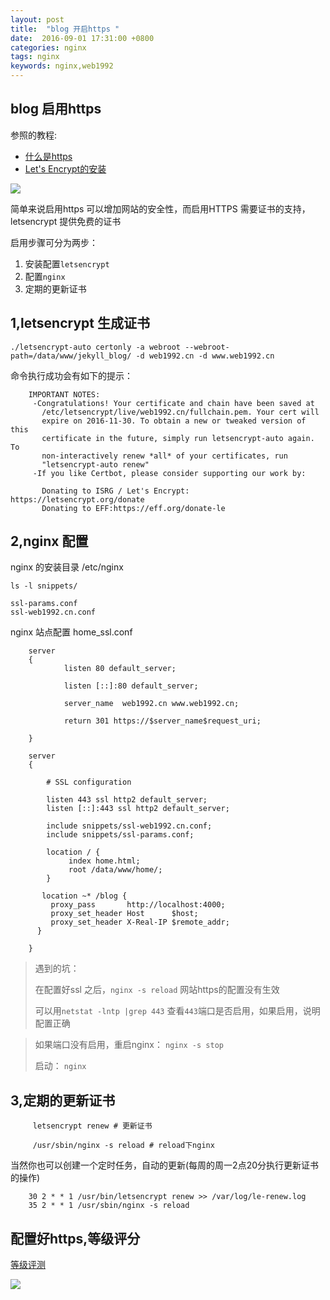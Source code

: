 ```yaml
---
layout: post
title:  "blog 开启https "
date:  2016-09-01 17:31:00 +0800
categories: nginx
tags: nginx
keywords: nginx,web1992
---
```


blog 启用https
----

<!--more-->


参照的教程:

- [什么是https](http://www.ruanyifeng.com/blog/2016/08/migrate-from-http-to-https.html)
- [Let's Encrypt的安装](https://www.digitalocean.com/community/tutorials/how-to-secure-nginx-with-let-s-encrypt-on-ubuntu-16-04)
 
![](http://i.imgur.com/69vDHpU.png)

简单来说启用https 可以增加网站的安全性，而启用HTTPS 需要证书的支持，letsencrypt 提供免费的证书

启用步骤可分为两步：


1. 安装配置`letsencrypt`
2. 配置`nginx`
3. 定期的更新证书

1,letsencrypt 生成证书
----

    ./letsencrypt-auto certonly -a webroot --webroot-path=/data/www/jekyll_blog/ -d web1992.cn -d www.web1992.cn

命令执行成功会有如下的提示：

```shell
    IMPORTANT NOTES:
     -Congratulations! Your certificate and chain have been saved at
       /etc/letsencrypt/live/web1992.cn/fullchain.pem. Your cert will
       expire on 2016-11-30. To obtain a new or tweaked version of this
       certificate in the future, simply run letsencrypt-auto again. To
       non-interactively renew *all* of your certificates, run
       "letsencrypt-auto renew"
     -If you like Certbot, please consider supporting our work by:
    
       Donating to ISRG / Let's Encrypt:   https://letsencrypt.org/donate
       Donating to EFF:https://eff.org/donate-le
``` 


2,nginx 配置
----

nginx 的安装目录 /etc/nginx

	ls -l snippets/

	ssl-params.conf
	ssl-web1992.cn.conf

nginx 站点配置 home_ssl.conf

```shell
	server
	{
	        listen 80 default_server;
	
	        listen [::]:80 default_server;
	
	        server_name  web1992.cn www.web1992.cn;
	
		    return 301 https://$server_name$request_uri;
	
	}
	
	server 
	{
	
	    # SSL configuration
	
	    listen 443 ssl http2 default_server;
	    listen [::]:443 ssl http2 default_server;
	   
	    include snippets/ssl-web1992.cn.conf;
	    include snippets/ssl-params.conf;
	
	    location / {
	         index home.html;
	         root /data/www/home/;
	    }
	
	   location ~* /blog {
	     proxy_pass       http://localhost:4000;
	     proxy_set_header Host      $host;
	     proxy_set_header X-Real-IP $remote_addr;
	  }
	
	}
```

> 遇到的坑：
> 
> 在配置好ssl 之后，`nginx -s reload` 网站https的配置没有生效
> 
> 可以用`netstat -lntp |grep 443` 查看`443`端口是否启用，如果启用，说明配置正确

> 如果端口没有启用，重启nginx： `nginx -s stop`
> 
> 启动： `nginx`



3,定期的更新证书
----
```shell
	 letsencrypt renew # 更新证书
	 
	 /usr/sbin/nginx -s reload # reload下nginx
```

当然你也可以创建一个定时任务，自动的更新(每周的周一2点20分执行更新证书的操作)

```shell
	30 2 * * 1 /usr/bin/letsencrypt renew >> /var/log/le-renew.log
	35 2 * * 1 /usr/sbin/nginx -s reload
```
	
配置好https,等级评分
---

[等级评测](https://www.ssllabs.com/ssltest/analyze.html?d=web1992.cn)

![](http://i.imgur.com/u0h0vIT.jpg)